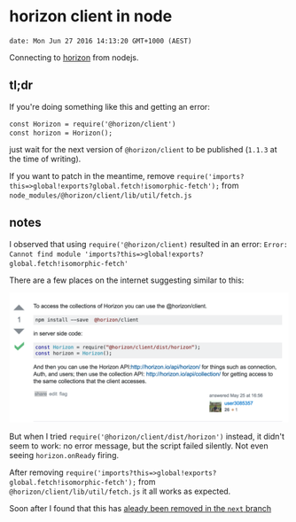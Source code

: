 # horizon client in node

```
date: Mon Jun 27 2016 14:13:20 GMT+1000 (AEST)
```

Connecting to [horizon](http://horizon.io/) from nodejs.

## tl;dr

If you're doing something like this and getting an error:

```
const Horizon = require('@horizon/client')
const horizon = Horizon();
```

just wait for the next version of `@horizon/client` to be published (`1.1.3` at the time of writing).

If you want to patch in the meantime, remove `require('imports?this=>global!exports?global.fetch!isomorphic-fetch');` from `node_modules/@horizon/client/lib/util/fetch.js`

## notes

I observed that using `require('@horizon/client)` resulted in an error: `Error: Cannot find module 'imports?this=>global!exports?global.fetch!isomorphic-fetch'`

There are a few places on the internet suggesting similar to this:

[![](./screen-1.png)](http://stackoverflow.com/a/37443381/904062)

But when I tried `require('@horizon/client/dist/horizon')` instead, it didn't seem to work: no error message, but the script failed silently. Not even seeing `horizon.onReady` firing.

After removing `require('imports?this=>global!exports?global.fetch!isomorphic-fetch');` from `@horizon/client/lib/util/fetch.js` it all works as expected.

Soon after I found that this has [aleady been removed in the `next` branch](https://github.com/rethinkdb/horizon/commit/be83b2236a56272fa741c9f8f9d61c2bd86fa0b4#diff-f36dea775d6beae0d046d68a4e4424a5L6)
